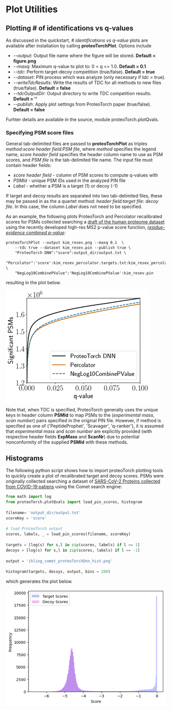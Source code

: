 # Plot Utilities
## Plotting \# of identifications vs q-values
As discussed in the quickstart, *\# identifications vs q-value* plots are available after installation by calling **proteoTorchPlot**.  Options include
* *\-\-output*: Output file name where the figure will be stored. **Default = figure.png**
* *\-\-maxq*: Maximum q-value to plot to: 0 < q <= 1.0. **Default = 0.1**
* *\-\-tdc*: Perform target-decoy competition (true/false). **Default = true**
* *\-\-dataset*: PIN process which was analyze (only necessary if *tdc* = true).
* *\-\-writeTdcResults*: Write the results of TDC for all methods to new files (true/false). **Default = false**
* *\-\-tdcOutputDir*: Output directory to write TDC competition results. **Default = ''**
* *\-\-publish*: Apply plot settings from ProteoTorch paper (true/false). **Default = false**

Furhter details are available in the source, module proteoTorch.plotQvals.

### Specifying PSM score files
General tab-delimited files are passed to **proteoTorchPlot** as triples *method:score header field:PSM file*, where *method* specifies the legend name, *score header field* specifies the header column name to use as PSM scores, and *PSM file* is the tab-delimited file name.  The input file must contain header fields: 
* *score header field* - column of PSM scores to compute q-values with
* *PSMId* - unique PSM IDs used in the analyzed PIN file
* *Label* - whether a PSM is a target (1) or decoy (-1)

If target and decoy results are separated into two tab-delimited files, these may be passed in as the a quartet *method: header field:target file: decoy file*.  In this case, the column *Label* does not need to be specified.

As an example, the following plots ProteoTorch and Percolator recalibrated scores for PSMs collected searching a [draft of the human proteome dataset](https://www.nature.com/articles/nature13302) using the recently developed high-res MS2 p-value score function, [*residue-evidence combined p-value*](https://pubs.acs.org/doi/10.1021/acs.jproteome.8b00206):

    proteoTorchPlot --output kim_resev.png --maxq 0.1  \
        --tdc true --dataset kim_resev.pin --publish true \
        "ProteoTorch DNN":"score":output_dir/output.txt \
        "Percolator":'score':kim_resev_percolator.targets.txt:kim_resev_percolator.decoys.txt \
        "NegLog10CombinePValue":'NegLog10CombinePValue':kim_resev.pin


resulting in the plot below.

![](kim_resev.png)

Note that, when TDC is specified, ProteoTorch generally uses the unique keys in header column **PSMId** to map PSMs to the (*experimental mass*, *scan number*) pairs specified in the original PIN file.  However, if method is specified as one of {'PeptideProphet', 'Scavager', 'q-ranker'}, it is assumed that *experimental mass* and *scan number* are explicitly provided (with respective header fields **ExpMass** and **ScanNr**) due to potential nonconformity of the supplied **PSMId** with these methods.

## Histograms
The following python script shows how to import proteoTorch plotting tools to quickly create a plot of recalibrated target and decoy scores.  PSMs were originally collected searching a dataset of [SARS-CoV-2 Proteins collected from COVID-19 patiens](https://pubs.acs.org/doi/10.1021/acs.jproteome.0c00280) using the Comet search engine:
```python
from math import log
from proteoTorch.plotQvals import load_pin_scores, histogram

filename= 'output_dir/output.txt'
scoreKey = 'score'

# load ProteoTorch output
scores, labels, _ = load_pin_scores(filename, scoreKey)

targets = [log(s) for s,l in zip(scores, labels) if l == 1]
decoys = [log(s) for s,l in zip(scores, labels) if l == -1]

output = 'ihling_comet_proteoTorchDnn_hist.png'

histogram(targets, decoys, output, bins = 200)
```
which generates the plot below.

![](ihling_comet_proteoTorchDnn_hist.png)